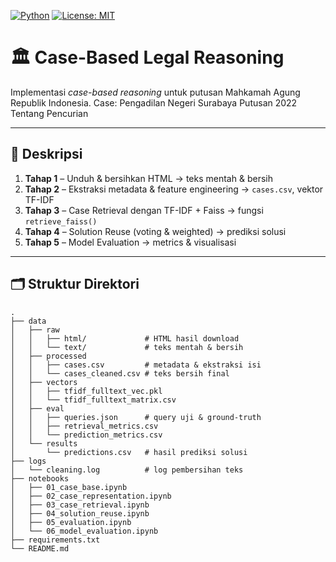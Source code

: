 <!-- badges: start -->
[![Python](https://img.shields.io/badge/python-3.8%2B-blue)](https://www.python.org/)
[![License: MIT](https://img.shields.io/badge/license-MIT-green)](/LICENSE)
<!-- badges: end -->

# 🏛️ Case-Based Legal Reasoning

Implementasi *case-based reasoning* untuk putusan Mahkamah Agung Republik Indonesia.
Case: Pengadilan Negeri Surabaya Putusan 2022 Tentang Pencurian

---

## 📖 Deskripsi

1. **Tahap 1** – Unduh & bersihkan HTML → teks mentah & bersih  
2. **Tahap 2** – Ekstraksi metadata & feature engineering → `cases.csv`, vektor TF-IDF  
3. **Tahap 3** – Case Retrieval dengan TF-IDF + Faiss → fungsi `retrieve_faiss()`  
4. **Tahap 4** – Solution Reuse (voting & weighted) → prediksi solusi  
5. **Tahap 5** – Model Evaluation → metrics & visualisasi  

---

## 🗂️ Struktur Direktori

```text
.
├── data
│   ├── raw
│   │   ├── html/             # HTML hasil download
│   │   └── text/             # teks mentah & bersih
│   ├── processed
│   │   ├── cases.csv         # metadata & ekstraksi isi
│   │   └── cases_cleaned.csv # teks bersih final
│   ├── vectors
│   │   ├── tfidf_fulltext_vec.pkl
│   │   └── tfidf_fulltext_matrix.csv
│   ├── eval
│   │   ├── queries.json      # query uji & ground-truth
│   │   ├── retrieval_metrics.csv
│   │   └── prediction_metrics.csv
│   └── results
│       └── predictions.csv   # hasil prediksi solusi
├── logs
│   └── cleaning.log          # log pembersihan teks
├── notebooks
│   ├── 01_case_base.ipynb
│   ├── 02_case_representation.ipynb
│   ├── 03_case_retrieval.ipynb
│   ├── 04_solution_reuse.ipynb
│   ├── 05_evaluation.ipynb
│   └── 06_model_evaluation.ipynb
├── requirements.txt
└── README.md
